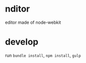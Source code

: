 nditor
======

editor made of node-webkit

develop
======

run `bundle install`, `npm install`, `gulp`
